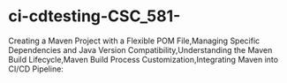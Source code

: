 # ci-cdtesting-CSC_581-
Creating a Maven Project with a Flexible POM File,Managing Specific Dependencies and Java Version Compatibility,Understanding the Maven Build Lifecycle,Maven Build Process Customization,Integrating Maven into CI/CD Pipeline:
